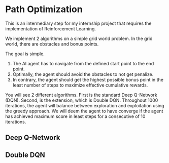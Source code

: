 # Path Optimization

This is an intermediary step for my internship project that requires the implementation of Reinforcement Learning.

We implement 2 algorithms on a simple grid world problem. In the grid world, there are obstacles and bonus points. 

The goal is simple. 
1) The AI agent has to navigate from the defined start point to the end point. 
2) Optimally, the agent should avoid the obstacles to not get penalize.
3) In contrary, the agent should get the highest possible bonus point in the least number of steps to maximize effective cumulative rewards. 

You will see 2 different algorithms. First is the standard Deep Q-Network (DQN). Second, is the extension, which is Double DQN. Throughout 1000 iterations, the agent will balance between exploration and exploitation using the greedy approach. We will deem the agent to have converge if the agent has achieved maximum score in least steps for a consecutive of 10 iterations. 

## Deep Q-Network 

## Double DQN 



